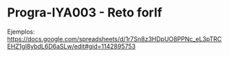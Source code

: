 # Progra-IYA003 - Reto forIf

Ejemplos: https://docs.google.com/spreadsheets/d/1r7Sn8z3HDpUO8PPNc_eL3pTRCEHZ1gl8ybdL6D6aSLw/edit#gid=1142895753
